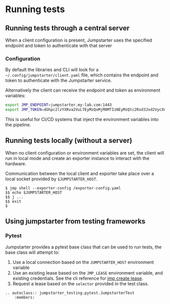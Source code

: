 # Running tests

## Running tests through a central server

When a client configuration is present, Jumpstarter uses the specified endpoint
and token to authenticate with that server

### Configuration

By default the libraries and CLI will look for a `~/.config/jumpstarter/client.yaml`
file, which contains the endpoint and token to authenticate with the Jumpstarter
service.

Alternatively the client can receive the endpoint and token as environment variables:

```bash
export JMP_ENDPOINT=jumpstarter.my-lab.com:1443
export JMP_TOKEN=dGhpc2lzYXRva2VuLTEyMzQxMjM0MTIzNEyMzQtc2Rxd3Jxd2VycXdlcnF3ZXJxd2VyLTEyMzQxMjM0MTIz
```

This is useful for CI/CD systems that inject the environment variables into the pipeline.

## Running tests locally (without a server)

When no client configuration or environment variables are set, the client will
run in local mode and create an exporter instance to interact with the hardware.

Communication between the local client and exporter take place over a local
socket provided by `$JUMPSTARTER_HOST`.

```
$ jmp shell --exporter-config /exporter-config.yaml
$$ echo $JUMPSTARTER_HOST
$$ j ...
$$ exit
$
```

## Using jumpstarter from testing frameworks

### Pytest

Jumpstarter provides a pytest base class that can be used to run tests,
the base class will attempt to:

1. Use a local connection based on the `JUMPSTARTER_HOST` environment variable
2. Use an existing lease based on the `JMP_LEASE` environment variable, and existing credentials.
   See the cli reference for [jmp create lease](./reference/jmp.md#jmp-create-lease).
3. Request a lease based on the `selector` provided in the test class.

```{eval-rst}
.. autoclass:: jumpstarter_testing.pytest.JumpstarterTest
    :members:
```

